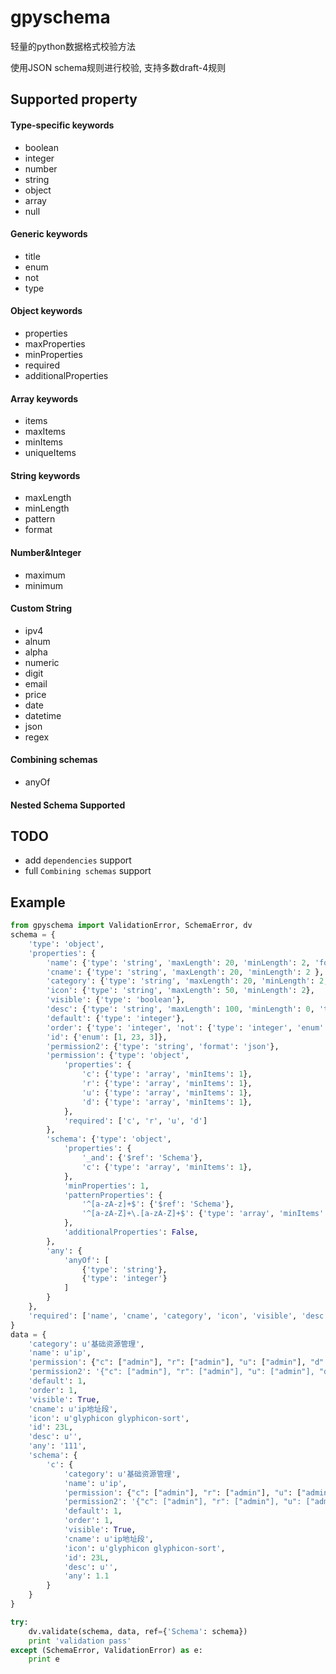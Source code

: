 # gpyschema

轻量的python数据格式校验方法

使用JSON schema规则进行校验, 支持多数draft-4规则

## Supported property

#### Type-specific keywords

- boolean
- integer
- number
- string
- object
- array
- null


#### Generic keywords

- title
- enum
- not
- type

#### Object keywords

- properties
- maxProperties
- minProperties
- required
- additionalProperties

#### Array keywords

- items
- maxItems
- minItems
- uniqueItems

#### String keywords

- maxLength
- minLength
- pattern
- format

#### Number&Integer

- maximum
- minimum

#### Custom String

- ipv4
- alnum
- alpha
- numeric
- digit
- email
- price
- date
- datetime
- json
- regex

#### Combining schemas

- anyOf

#### Nested Schema Supported


## TODO

- add `dependencies` support
- full `Combining schemas` support


## Example

```python
from gpyschema import ValidationError, SchemaError, dv
schema = {
    'type': 'object',
    'properties': {
        'name': {'type': 'string', 'maxLength': 20, 'minLength': 2, 'format': 'alpha' },
        'cname': {'type': 'string', 'maxLength': 20, 'minLength': 2 },
        'category': {'type': 'string', 'maxLength': 20, 'minLength': 2, 'title': '分类' },
        'icon': {'type': 'string', 'maxLength': 50, 'minLength': 2},
        'visible': {'type': 'boolean'},
        'desc': {'type': 'string', 'maxLength': 100, 'minLength': 0, 'title': '描述信息'},
        'default': {'type': 'integer'},
        'order': {'type': 'integer', 'not': {'type': 'integer', 'enum': [12]}},
        'id': {'enum': [1, 23, 3]},
        'permission2': {'type': 'string', 'format': 'json'},
        'permission': {'type': 'object',
            'properties': {
                'c': {'type': 'array', 'minItems': 1},
                'r': {'type': 'array', 'minItems': 1},
                'u': {'type': 'array', 'minItems': 1},
                'd': {'type': 'array', 'minItems': 1},
            },
            'required': ['c', 'r', 'u', 'd']
        },
        'schema': {'type': 'object', 
            'properties': {
                '_and': {'$ref': 'Schema'},
                'c': {'type': 'array', 'minItems': 1},
            },
            'minProperties': 1,
            'patternProperties': {
                '^[a-zA-z]+$': {'$ref': 'Schema'},
                '^[a-zA-Z]+\.[a-zA-Z]+$': {'type': 'array', 'minItems': 1}
            },
            'additionalProperties': False,
        },
        'any': {
            'anyOf': [
                {'type': 'string'},
                {'type': 'integer'}
            ]
        }
    },
    'required': ['name', 'cname', 'category', 'icon', 'visible', 'desc', 'order', 'id', 'any']
}
data = {
    'category': u'基础资源管理', 
    'name': u'ip', 
    'permission': {"c": ["admin"], "r": ["admin"], "u": ["admin"], "d": ["admin"]},
    'permission2': '{"c": ["admin"], "r": ["admin"], "u": ["admin"], "d": ["admin"]}',
    'default': 1, 
    'order': 1, 
    'visible': True, 
    'cname': u'ip地址段', 
    'icon': u'glyphicon glyphicon-sort', 
    'id': 23L, 
    'desc': u'',
    'any': '111',
    'schema': {
        'c': {
            'category': u'基础资源管理', 
            'name': u'ip', 
            'permission': {"c": ["admin"], "r": ["admin"], "u": ["admin"], "d": ["admin"]},
            'permission2': '{"c": ["admin"], "r": ["admin"], "u": ["admin"], "d": ["admin"]}',
            'default': 1, 
            'order': 1, 
            'visible': True, 
            'cname': u'ip地址段', 
            'icon': u'glyphicon glyphicon-sort', 
            'id': 23L, 
            'desc': u'',
            'any': 1.1
        }
    }
}

try:
    dv.validate(schema, data, ref={'Schema': schema})
    print 'validation pass'
except (SchemaError, ValidationError) as e:
    print e
```
